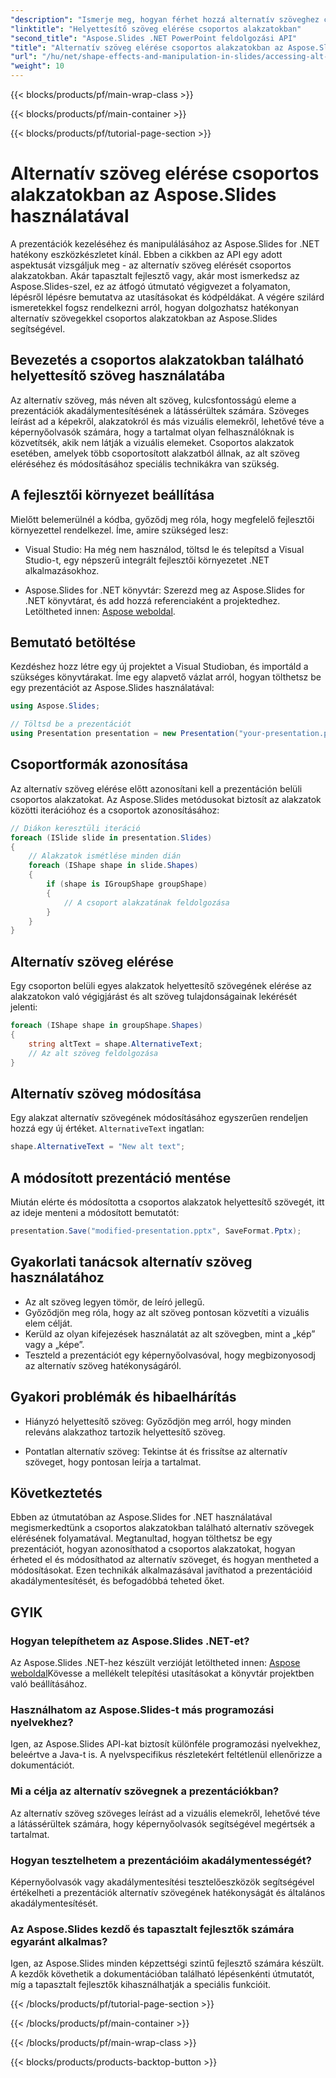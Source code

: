 ```yaml
---
"description": "Ismerje meg, hogyan férhet hozzá alternatív szöveghez csoportos alakzatokban az Aspose.Slides for .NET használatával. Lépésről lépésre útmutató kódpéldákkal."
"linktitle": "Helyettesítő szöveg elérése csoportos alakzatokban"
"second_title": "Aspose.Slides .NET PowerPoint feldolgozási API"
"title": "Alternatív szöveg elérése csoportos alakzatokban az Aspose.Slides használatával"
"url": "/hu/net/shape-effects-and-manipulation-in-slides/accessing-alt-text-group-shapes/"
"weight": 10
---
```


{{< blocks/products/pf/main-wrap-class >}}

{{< blocks/products/pf/main-container >}}

{{< blocks/products/pf/tutorial-page-section >}}

# Alternatív szöveg elérése csoportos alakzatokban az Aspose.Slides használatával


A prezentációk kezeléséhez és manipulálásához az Aspose.Slides for .NET hatékony eszközkészletet kínál. Ebben a cikkben az API egy adott aspektusát vizsgáljuk meg - az alternatív szöveg elérését csoportos alakzatokban. Akár tapasztalt fejlesztő vagy, akár most ismerkedsz az Aspose.Slides-szel, ez az átfogó útmutató végigvezet a folyamaton, lépésről lépésre bemutatva az utasításokat és kódpéldákat. A végére szilárd ismeretekkel fogsz rendelkezni arról, hogyan dolgozhatsz hatékonyan alternatív szövegekkel csoportos alakzatokban az Aspose.Slides segítségével.

## Bevezetés a csoportos alakzatokban található helyettesítő szöveg használatába

Az alternatív szöveg, más néven alt szöveg, kulcsfontosságú eleme a prezentációk akadálymentesítésének a látássérültek számára. Szöveges leírást ad a képekről, alakzatokról és más vizuális elemekről, lehetővé téve a képernyőolvasók számára, hogy a tartalmat olyan felhasználóknak is közvetítsék, akik nem látják a vizuális elemeket. Csoportos alakzatok esetében, amelyek több csoportosított alakzatból állnak, az alt szöveg eléréséhez és módosításához speciális technikákra van szükség.

## A fejlesztői környezet beállítása

Mielőtt belemerülnél a kódba, győződj meg róla, hogy megfelelő fejlesztői környezettel rendelkezel. Íme, amire szükséged lesz:

- Visual Studio: Ha még nem használod, töltsd le és telepítsd a Visual Studio-t, egy népszerű integrált fejlesztői környezetet .NET alkalmazásokhoz.

- Aspose.Slides for .NET könyvtár: Szerezd meg az Aspose.Slides for .NET könyvtárat, és add hozzá referenciaként a projektedhez. Letöltheted innen:  [Aspose weboldal](https://reference.aspose.com/slides/net/).

## Bemutató betöltése

Kezdéshez hozz létre egy új projektet a Visual Studioban, és importáld a szükséges könyvtárakat. Íme egy alapvető vázlat arról, hogyan tölthetsz be egy prezentációt az Aspose.Slides használatával:

```csharp
using Aspose.Slides;

// Töltsd be a prezentációt
using Presentation presentation = new Presentation("your-presentation.pptx");
```

## Csoportformák azonosítása

Az alternatív szöveg elérése előtt azonosítani kell a prezentáción belüli csoportos alakzatokat. Az Aspose.Slides metódusokat biztosít az alakzatok közötti iterációhoz és a csoportok azonosításához:

```csharp
// Diákon keresztüli iteráció
foreach (ISlide slide in presentation.Slides)
{
    // Alakzatok ismétlése minden dián
    foreach (IShape shape in slide.Shapes)
    {
        if (shape is IGroupShape groupShape)
        {
            // A csoport alakzatának feldolgozása
        }
    }
}
```

## Alternatív szöveg elérése

Egy csoporton belüli egyes alakzatok helyettesítő szövegének elérése az alakzatokon való végigjárást és alt szöveg tulajdonságainak lekérését jelenti:

```csharp
foreach (IShape shape in groupShape.Shapes)
{
    string altText = shape.AlternativeText;
    // Az alt szöveg feldolgozása
}
```

## Alternatív szöveg módosítása

Egy alakzat alternatív szövegének módosításához egyszerűen rendeljen hozzá egy új értéket. `AlternativeText` ingatlan:

```csharp
shape.AlternativeText = "New alt text";
```

## A módosított prezentáció mentése

Miután elérte és módosította a csoportos alakzatok helyettesítő szövegét, itt az ideje menteni a módosított bemutatót:

```csharp
presentation.Save("modified-presentation.pptx", SaveFormat.Pptx);
```

## Gyakorlati tanácsok alternatív szöveg használatához

- Az alt szöveg legyen tömör, de leíró jellegű.
- Győződjön meg róla, hogy az alt szöveg pontosan közvetíti a vizuális elem célját.
- Kerüld az olyan kifejezések használatát az alt szövegben, mint a „kép” vagy a „képe”.
- Teszteld a prezentációt egy képernyőolvasóval, hogy megbizonyosodj az alternatív szöveg hatékonyságáról.

## Gyakori problémák és hibaelhárítás

- Hiányzó helyettesítő szöveg: Győződjön meg arról, hogy minden releváns alakzathoz tartozik helyettesítő szöveg.

- Pontatlan alternatív szöveg: Tekintse át és frissítse az alternatív szöveget, hogy pontosan leírja a tartalmat.

## Következtetés

Ebben az útmutatóban az Aspose.Slides for .NET használatával megismerkedtünk a csoportos alakzatokban található alternatív szövegek elérésének folyamatával. Megtanultad, hogyan tölthetsz be egy prezentációt, hogyan azonosíthatod a csoportos alakzatokat, hogyan érheted el és módosíthatod az alternatív szöveget, és hogyan mentheted a módosításokat. Ezen technikák alkalmazásával javíthatod a prezentációid akadálymentesítését, és befogadóbbá teheted őket.

## GYIK

### Hogyan telepíthetem az Aspose.Slides .NET-et?

Az Aspose.Slides .NET-hez készült verzióját letöltheted innen:  [Aspose weboldal](https://reference.aspose.com/slides/net/)Kövesse a mellékelt telepítési utasításokat a könyvtár projektben való beállításához.

### Használhatom az Aspose.Slides-t más programozási nyelvekhez?

Igen, az Aspose.Slides API-kat biztosít különféle programozási nyelvekhez, beleértve a Java-t is. A nyelvspecifikus részletekért feltétlenül ellenőrizze a dokumentációt.

### Mi a célja az alternatív szövegnek a prezentációkban?

Az alternatív szöveg szöveges leírást ad a vizuális elemekről, lehetővé téve a látássérültek számára, hogy képernyőolvasók segítségével megértsék a tartalmat.

### Hogyan tesztelhetem a prezentációim akadálymentességét?

Képernyőolvasók vagy akadálymentesítési tesztelőeszközök segítségével értékelheti a prezentációk alternatív szövegének hatékonyságát és általános akadálymentesítését.

### Az Aspose.Slides kezdő és tapasztalt fejlesztők számára egyaránt alkalmas?

Igen, az Aspose.Slides minden képzettségi szintű fejlesztő számára készült. A kezdők követhetik a dokumentációban található lépésenkénti útmutatót, míg a tapasztalt fejlesztők kihasználhatják a speciális funkcióit.

{{< /blocks/products/pf/tutorial-page-section >}}

{{< /blocks/products/pf/main-container >}}

{{< /blocks/products/pf/main-wrap-class >}}

{{< blocks/products/products-backtop-button >}}